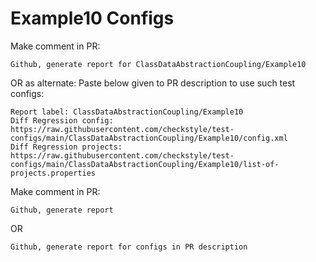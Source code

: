 # Example10 Configs
Make comment in PR:
```
Github, generate report for ClassDataAbstractionCoupling/Example10
```
OR as alternate:
Paste below given to PR description to use such test configs:
```
Report label: ClassDataAbstractionCoupling/Example10
Diff Regression config: https://raw.githubusercontent.com/checkstyle/test-configs/main/ClassDataAbstractionCoupling/Example10/config.xml
Diff Regression projects: https://raw.githubusercontent.com/checkstyle/test-configs/main/ClassDataAbstractionCoupling/Example10/list-of-projects.properties
```
Make comment in PR:
```
Github, generate report
```
OR
```
Github, generate report for configs in PR description
```
